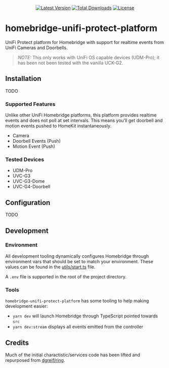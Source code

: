 <p align="center">
<a href="https://www.npmjs.com/package/homebridge-unifi-protect-platform"><img src="https://img.shields.io/npm/v/homebridge-unifi-protect-platform.svg" alt="Latest Version"></a>
<a href="https://www.npmjs.com/package/homebridge-unifi-protect-platform"><img src="https://img.shields.io/npm/dt/homebridge-unifi-protect-platform.svg" alt="Total Downloads"></a>
<a href="./LICENSE"><img src="https://img.shields.io/npm/l/homebridge-unifi-protect-platform.svg" alt="License"></a>
</p>

# homebridge-unifi-protect-platform

UniFi Protect platform for Homebridge with support for realtime events from UniFi Cameras and Doorbells.

> _NOTE:_ This only works with UniFi OS capable devices (UDM-Pro); it has been not been tested with the vanilla UCK-G2.

## Installation

TODO

### Supported Features

Unlike other UniFi Homebridge platforms, this platform provides realtime events and does not poll at set intervals. This means you’ll get doorbell and motion events pushed to HomeKit instantaneously.

- Camera
- Doorbell Events (Push)
- Motion Event (Push)

### Tested Devices

- UDM-Pro
- UVC-G3
- UVC-G3-Dome
- UVC-G4-Doorbell

## Configuration

TODO

## Development

### Environment

All development tooling dynamically configures Homebridge through environment vars that should be set to match your environment. These values can be found in the [utils/start.ts](./utils/start.ts) file.

A `.env` file is supported in the root of the project directory.

### Tools

`homebridge-unifi-protect-platform` has some tooling to help making development easier:

- `yarn dev` will launch Homebridge through TypeScript pointed towards `src`
- `yarn dev:stream` displays all events emitted from the controller

## Credits

Much of the initial charactistic/services code has been lifted and repurposed from [dgreif/ring](https://github.com/dgreif/ring).
